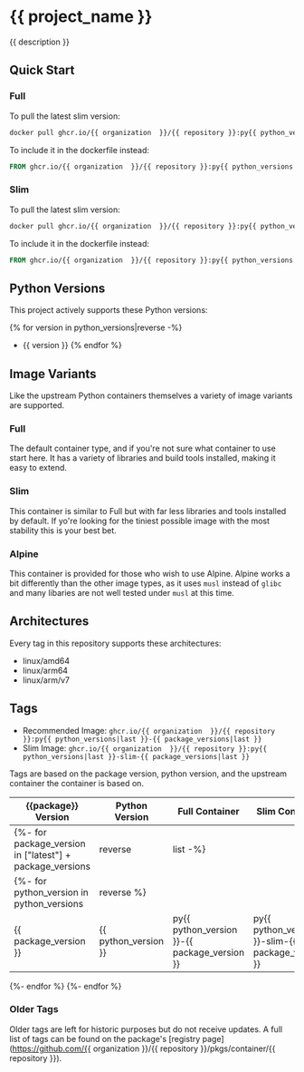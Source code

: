 # {{ project_name }}

{{ description }}

## Quick Start

### Full

To pull the latest slim version:

```bash
docker pull ghcr.io/{{ organization  }}/{{ repository }}:py{{ python_versions|last }}-LATEST
```

To include it in the dockerfile instead:

```dockerfile
FROM ghcr.io/{{ organization  }}/{{ repository }}:py{{ python_versions|last }}-LATEST
```

### Slim

To pull the latest slim version:

```bash
docker pull ghcr.io/{{ organization  }}/{{ repository }}:py{{ python_versions|last }}-slim-LATEST
```

To include it in the dockerfile instead:

```dockerfile
FROM ghcr.io/{{ organization  }}/{{ repository }}:py{{ python_versions|last }}-slim-LATEST
```

## Python Versions

This project actively supports these Python versions:

{% for version in python_versions|reverse -%}
* {{ version }}
{% endfor %}

## Image Variants

Like the upstream Python containers themselves a variety of image variants are supported.

### Full

The default container type, and if you're not sure what container to use start here. It has a variety of libraries and build tools installed, making it easy to extend.

### Slim

This container is similar to Full but with far less libraries and tools installed by default. If yo're looking for the tiniest possible image with the most stability this is your best bet.

### Alpine

This container is provided for those who wish to use Alpine. Alpine works a bit differently than the other image types, as it uses `musl` instead of `glibc` and many libaries are not well tested under `musl` at this time.

## Architectures

Every tag in this repository supports these architectures:

* linux/amd64
* linux/arm64
* linux/arm/v7


## Tags

* Recommended Image: `ghcr.io/{{ organization  }}/{{ repository }}:py{{ python_versions|last }}-{{ package_versions|last }}`
* Slim Image: `ghcr.io/{{ organization  }}/{{ repository }}:py{{ python_versions|last }}-slim-{{ package_versions|last }}`

Tags are based on the package version, python version, and the upstream container the container is based on.

| {{package}} Version | Python Version | Full Container | Slim Container | Alpine Container |
|---------------------|----------------|----------------|----------------|------------------|
{%- for package_version in ["latest"] + package_versions|reverse|list -%}
{%- for python_version in python_versions|reverse %}
| {{ package_version }} | {{ python_version }} | py{{ python_version }}-{{ package_version }} | py{{ python_version }}-slim-{{ package_version }} | py{{ python_version }}-alpine-{{ package_version }} |
{%- endfor %}
{%- endfor %}


### Older Tags

Older tags are left for historic purposes but do not receive updates. A full list of tags can be found on the package's [registry page](https://github.com/{{ organization }}/{{ repository }}/pkgs/container/{{ repository }}).

